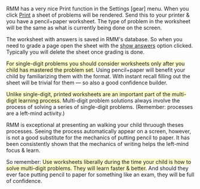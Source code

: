 <p>RMM has a very nice Print function in the Settings [gear] menu. When you click <u>Print</u> a sheet of problems will be rendered. Send this to your printer &amp; you have a pencil+paper worksheet. The type of problem in the worksheet will be the same as what is currently being done on the screen.</p>

<p>The worksheet with answers is saved in RMM&#039;s database. So when you need to grade a page open the sheet with the <u>show answers</u> option clicked. Typically you will delete the sheet once grading is done.</p>

<p><span style="background-color:#ffffcc">For single-digit problems you should consider worksheets only after you child has mastered the problem set.</span> Using pencil+paper will benefit your child by familiarizing them with the format. With instant recall filling out the sheet will be trivial for them &#151; so also a good confidence builder.</>

<p><span style="background-color:#ffffcc">Unlike single-digit, printed worksheets are an important part of the multi-digit learning process.</span> Multi-digit problem solutions always involve the process of solving a series of single-digit problems. (Remember: processes are a left-mind activity.)</p>

<p>RMM is exceptional at presenting an walking your child thruough theses processes. Seeing the process automatically appear on a screen, however, is not a good substitute for the mechanics of putting pencil to paper. It has been consistently shown that the mechanics of writing helps the left-mind focus &amp; learn.</p>

<p>So remember: <span style="background-color:#ffffcc">Use worksheets liberally during the time your child is how to solve multi-digit problems. They will learn faster &amp; better.</span> And should they ever face putting pencil to paper for something like an exam, they will be full of confidence.</p>
